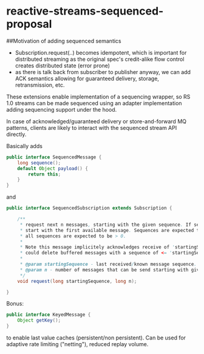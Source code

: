 # reactive-streams-sequenced-proposal

##Motivation of adding sequenced semantics
- Subscription.request(..) becomes idempotent, which is important for distributed streaming as the original spec's credit-alike flow control creates distributed state (error prone)
- as there is talk back from subscriber to publisher anyway, we can add ACK semantics allowing for guaranteed delivery, storage, retransmission, etc.

These extensions enable implementation of a sequencing wrapper, so RS 1.0 streams can be made sequenced using an adapter implementation adding sequencing support under the hood.

In case of acknowledged/guaranteed delivery or store-and-forward MQ patterns, clients are likely to interact with the sequenced stream API directly.

Basically adds

```java
public interface SequencedMessage {
    long sequence();
    default Object payload() {
        return this;
    }
}
```
and

```java
public interface SequencedSubscription extends Subscription {

    /**
     * request next n messages, starting with the given sequence. If sequence is <= 0,
     * start with the first available message. Sequences are expected to be strictly ordered and increment by 1,
     * all sequences are expected to be > 0.
     *
     * Note this message implicitely acknowledges receive of 'startingSequence'. This means a buffering publisher
     * could delete buffered messages with a sequence of <= 'startingSequence'
     *
     * @param startingSequence - last received/known message sequence.
     * @param n - number of messages that can be send starting with given sequence
     */
    void request(long startingSequence, long n);

}
```

Bonus:

```java
public interface KeyedMessage {
    Object getKey();
}
```

to enable last value caches (persistent/non persistent). Can be used for adaptive rate limiting ("netting"), reduced replay volume.

